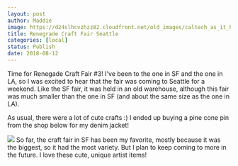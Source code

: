 ```yaml
---
layout: post
author: Maddie
image: https://d24slhcvzhzz82.cloudfront.net/old_images/caltech_as_it_happens/6a0105349b8251970b022ad3623b07200c.jpg
title: Renegrade Craft Fair Seattle
categories: [local]
status: Publish
date: 2018-08-12
---
```


Time for Renegade Craft Fair #3! I've been to the one in SF and the one in LA, so I was excited to hear that the fair was coming to Seattle for a weekend. Like the SF fair, it was held in an old warehouse, although this fair was much smaller than the one in SF (and about the same size as the one in LA).

As usual, there were a lot of cute crafts :) I ended up buying a pine cone pin from the shop below for my denim jacket!


![](https://d24slhcvzhzz82.cloudfront.net/old_images/caltech_as_it_happens/6a0105349b8251970b022ad3623af3200c.jpg)
So far, the craft fair in SF has been my favorite, mostly because it was the biggest, so it had the most variety. But I plan to keep coming to more in the future. I love these cute, unique artist items!
